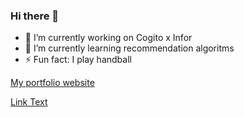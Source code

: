 ### Hi there 👋

- 🔭 I’m currently working on Cogito x Infor
- 🌱 I’m currently learning recommendation algoritms
- ⚡ Fun fact: I play handball

[My portfolio website](thomassorensen.vercel.app)

<a href="thomassorensen.vercel.app">Link Text</a>
